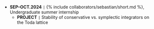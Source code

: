 - **SEP–OCT.2024** <code>&#124;</code> {% include collaborators/sebastian/short.md %}, Undergraduate summer internship
    - **PROJECT** <code>&#124;</code> Stability of conservative vs. symplectic integrators on the Toda lattice